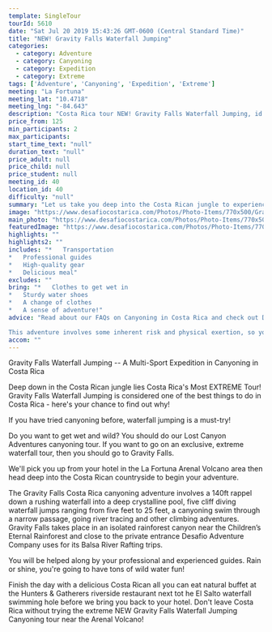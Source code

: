 ```yaml
---
template: SingleTour
tourId: 5610
date: "Sat Jul 20 2019 15:43:26 GMT-0600 (Central Standard Time)"
title: "NEW! Gravity Falls Waterfall Jumping"
categories: 
  - category: Adventure
  - category: Canyoning
  - category: Expedition
  - category: Extreme
tags: ['Adventure', 'Canyoning', 'Expedition', 'Extreme']
meeting: "La Fortuna"
meeting_lat: "10.4718"
meeting_lng: "-84.643"
description: "Costa Rica tour NEW! Gravity Falls Waterfall Jumping, id 5610"
price_from: 125
min_participants: 2
max_participants: 
start_time_text: "null"
duration_text: "null"
price_adult: null
price_child: null
price_student: null
meeting_id: 40
location_id: 40
difficulty: "null"
summary: "Let us take you deep into the Costa Rican jungle to experience Costa Rica's Most EXTREME Tour! When you do Gravity Falls, you'll jump off high canyon walls into deep, crystalline pools of water and rappel down rushing waterfalls! Get your adrenaline flowing on this extreme Costa Rican jungle expedition near the Arenal Volcano!"
image: "https://www.desafiocostarica.com/Photos/Photo-Items/770x500/Gravity-Falls-Waterfall-Jumping-1529616059.jpg"
main_photo: "https://www.desafiocostarica.com/Photos/Photo-Items/770x500/Gravity-Falls-Waterfall-Jumping-1529616059.jpg"
featuredImage: "https://www.desafiocostarica.com/Photos/Photo-Items/770x500/Gravity-Falls-Waterfall-Jumping-1529616059.jpg"
highlights: ""
highlights2: ""
includes: "*   Transportation
*   Professional guides
*   High-quality gear
*   Delicious meal"
excludes: ""
bring: "*   Clothes to get wet in
*   Sturdy water shoes
*   A change of clothes
*   A sense of adventure!"
advice: "Read about our FAQs on Canyoning in Costa Rica and check out Desafio's video of Gravity Falls to get a better understanding of Costa Rica's MOST Extreme Tour!This is a great tour to do from San Jose Costa Rica and we can arrange this special Gravity Falls Waterfall Jumping canyoning expedition as a Desafio Adventure Connection where your journey is the adventure! Be sure to ask one of our Adventure Specialists to help you with your reservations.And combine Gravity Falls with mountain Biking and rafting to get do our Triple Threat Extreme Gravity COMBO!This tour is considered an extreme adventure and advisable for those who are athletic and physically fit ages 16-55. No experience necessary. There are different jump heights throughout the tour and paths in case you decide to skip a jump - but the idea is to push yourself to your limits on this Costa Rica extreme tour Gravity Falls!Have a look at our Adventure Waiver if you have questions about our Costa Rica adventure tour policies.

This adventure involves some inherent risk and physical exertion, so you must be in good physical condition to attempt it. While the recommended weight limit for our canyoneering (rappelling) tour and most zip line tours is 220 lbs (100 kilos) it’s more about waist size than weight as the ropes (canyoneering) and cables (zip lines) are rated for well over 220 lbs but the maximum waist size for the harnesses used for these tours is 42 inches. So if you are a little over 220 lbs but your waist is less than 42 inches you may be able to do these tours.For reasons beyond our control (climate, river levels, etc.), we may change to a more-suitable tour with an equal or similar adventure-appeal or offer other tour options. We reserve the right to cancel a trip due to unfavorable conditions & will only run a tour according to our company policies. Full refund is given if (on rare occasion) no tour is run.Some hotels out of our normal pick-up zone may be me charged an extra drop-off and pick-up fee."
accom: ""
---
```

Gravity Falls Waterfall Jumping -- A Multi-Sport Expedition in Canyoning in Costa Rica

Deep down in the Costa Rican jungle lies Costa Rica's Most EXTREME Tour! Gravity Falls Waterfall Jumping is considered one of the best things to do in Costa Rica - here's your chance to find out why!

If you have tried canyoning before, waterfall jumping is a must-try!

Do you want to get wet and wild? You should do our Lost Canyon Adventures canyoning tour. If you want to go on an exclusive, extreme waterfall tour, then you should go to Gravity Falls.

We'll pick you up from your hotel in the La Fortuna Arenal Volcano area then head deep into the Costa Rican countryside to begin your adventure.

The Gravity Falls Costa Rica canyoning adventure involves a 140ft rappel down a rushing waterfall into a deep crystalline pool, five cliff diving waterfall jumps ranging from five feet to 25 feet, a canyoning swim through a narrow passage, going river tracing and other climbing adventures. Gravity Falls takes place in an isolated rainforest canyon near the Children’s Eternal Rainforest and close to the private entrance Desafio Adventure Company uses for its Balsa River Rafting trips.

You will be helped along by your professional and experienced guides. Rain or shine, you're going to have tons of wild water fun!

Finish the day with a delicious Costa Rican all you can eat natural buffet at the Hunters & Gatherers riverside restaurant next tot he El Salto waterfall swimming hole before we bring you back to your hotel. Don't leave Costa Rica without trying the extreme NEW Gravity Falls Waterfall Jumping Canyoning tour near the Arenal Volcano!